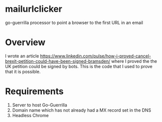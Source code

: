 # mailurlclicker
go-guerrilla processor to point a browser to the first URL in an email

# Overview
I wrote an article https://www.linkedin.com/pulse/how-i-proved-cancel-brexit-petition-could-have-been-signed-bramsden/ where I proved the the UK petition could be signed by bots. This is the code that I used to prove that it is possible.

# Requirements
1) Server to host Go-Guerrilla
2) Domain name which has not already had a MX record set in the DNS
3) Headless Chrome 



